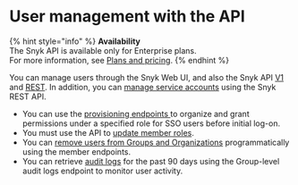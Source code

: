 # User management with the API

{% hint style="info" %}
**Availability**\
The Snyk API is available only for Enterprise plans.\
For more information, see [Plans and pricing](https://snyk.io/plans).
{% endhint %}

You can manage users through the Snyk Web UI, and also the Snyk API [V1](https://snyk.docs.apiary.io) and [REST](https://apidocs.snyk.io/?version=2024-01-04#overview). In addition, you can [manage service accounts](../../enterprise-setup/service-accounts/manage-service-accounts-using-the-snyk-api.md) using the Snyk REST API.

* You can use the [provisioning endpoints ](provision-users-to-organizations-using-the-api.md)to organize and grant permissions under a specified role for SSO users before initial log-on.
* You must use the API to [update member roles](update-member-roles-using-the-api.md).
* You can [remove users from Groups and Organizations](remove-members-from-groups-and-orgs-using-the-api.md) programmatically using the member endpoints.
* You can retrieve [audit logs](retrieve-audit-logs-of-user-initiated-activity-by-api-for-an-org-or-group.md) for the past 90 days using the Group-level audit logs endpoint to monitor user activity.

